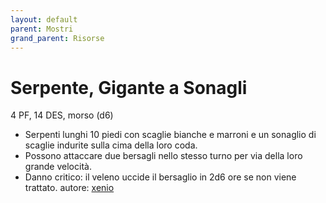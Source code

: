 ```yaml
---
layout: default
parent: Mostri
grand_parent: Risorse
---
```


# Serpente, Gigante a Sonagli

4 PF, 14 DES, morso (d6)

- Serpenti lunghi 10 piedi con scaglie bianche e marroni e un sonaglio di scaglie indurite sulla cima della loro coda.
- Possono attaccare due bersagli nello stesso turno per via della loro grande velocità.
- Danno critico: il veleno uccide il bersaglio in 2d6 ore se non viene trattato.
autore: [xenio](https://xenioinabottle.blogspot.com)
